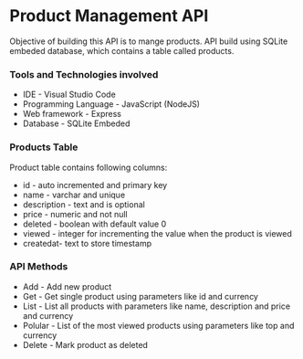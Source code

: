 # Product Management API
Objective of building this API is to mange products. API build using SQLite embeded database, which contains a table called products.

### Tools and Technologies involved 
<ul>
  <li>IDE - Visual Studio Code</li>
  <li>Programming Language - JavaScript (NodeJS)</li>
  <li>Web framework - Express</li>
  <li>Database - SQLite Embeded</li>
</ul>

### Products Table
Product table contains following columns:
<ul>
  <li>id - auto incremented and primary key</li>
  <li>name - varchar and unique</li>
  <li>description - text and is optional</li>
  <li>price - numeric and not null</li>
  <li>deleted - boolean with default value 0</li>
  <li>viewed - integer for incrementing the value when the product is viewed</li>
  <li>createdat- text to store timestamp</li>
</ul>

### API Methods
<ul>
  <li>Add - Add new product</li>
  <li>Get - Get single product using parameters like id and currency</li>
  <li>List - List all products with parameters like name, description and price and currency</li>
  <li>Polular - List of the most viewed products using parameters like top and currency</li>
  <li>Delete - Mark product as deleted</li>
</ul>
